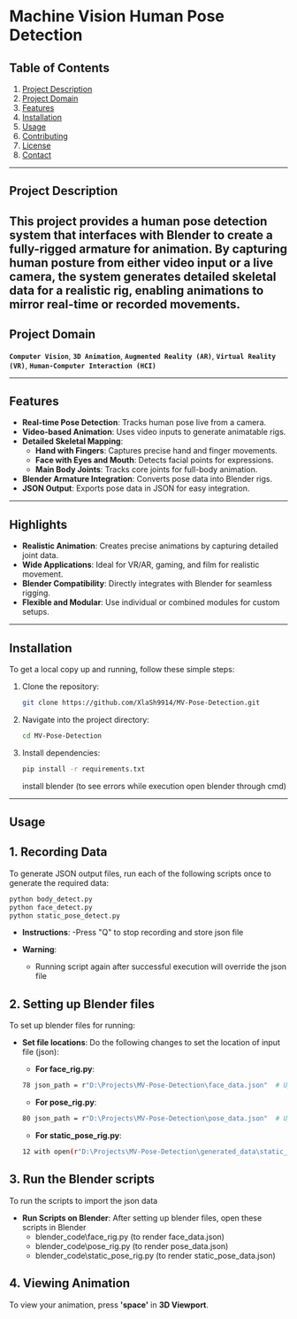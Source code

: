 # Machine Vision Human Pose Detection

## Table of Contents
1. [Project Description](#project-description)
2. [Project Domain](#project-domain)
3. [Features](#features)
4. [Installation](#installation)
5. [Usage](#usage)
6. [Contributing](#contributing)
7. [License](#license)
8. [Contact](#contact)

---

## Project Description

This project provides a human pose detection system that interfaces with Blender to create a fully-rigged armature for animation. By capturing human posture from either video input or a live camera, the system generates detailed skeletal data for a realistic rig, enabling animations to mirror real-time or recorded movements.
---

## Project Domain

**`Computer Vision`**, **`3D Animation`**, **`Augmented Reality (AR)`**, **`Virtual Reality (VR)`**, **`Human-Computer Interaction (HCI)`**

---

## Features

- **Real-time Pose Detection**: Tracks human pose live from a camera.
- **Video-based Animation**: Uses video inputs to generate animatable rigs.
- **Detailed Skeletal Mapping**:
  - **Hand with Fingers**: Captures precise hand and finger movements.
  - **Face with Eyes and Mouth**: Detects facial points for expressions.
  - **Main Body Joints**: Tracks core joints for full-body animation.
- **Blender Armature Integration**: Converts pose data into Blender rigs.
- **JSON Output**: Exports pose data in JSON for easy integration.

---

## Highlights

- **Realistic Animation**: Creates precise animations by capturing detailed joint data.
- **Wide Applications**: Ideal for VR/AR, gaming, and film for realistic movement.
- **Blender Compatibility**: Directly integrates with Blender for seamless rigging.
- **Flexible and Modular**: Use individual or combined modules for custom setups.

---

## Installation

To get a local copy up and running, follow these simple steps:

1. Clone the repository:
    ```bash
    git clone https://github.com/XlaSh9914/MV-Pose-Detection.git
    ```

2. Navigate into the project directory:
    ```bash
    cd MV-Pose-Detection
    ```

3. Install dependencies:
    ```bash
    pip install -r requirements.txt
    ```
    install blender
    (to see errors while execution open blender through cmd)

---

## Usage

## 1. Recording Data

To generate JSON output files, run each of the following scripts once to generate the required data:

```bash
python body_detect.py
python face_detect.py
python static_pose_detect.py
```

- **Instructions**: 
  -Press "Q" to stop recording and store json file

- **Warning**:
  - Running script again after successful execution will override the json file

## 2. Setting up Blender files

To set up blender files for running:

- **Set file locations**: Do the following changes to set the location of input file (json):
  - **For face_rig.py**: 
  ```bash
  78 json_path = r"D:\Projects\MV-Pose-Detection\face_data.json"  # Update this path to where your json file is stored
  ```
  - **For pose_rig.py**:
  ```bash
  80 json_path = r"D:\Projects\MV-Pose-Detection\pose_data.json"  # Update this path to where your json file is stored
  ```

  - **For static_pose_rig.py**:
  ```bash
  12 with open(r"D:\Projects\MV-Pose-Detection\generated_data\static_pose_data.json") as f: # Update this path to where your json file is stored
  ```

## 3. Run the Blender scripts

To run the scripts to import the json data

- **Run Scripts on Blender**: After setting up blender files, open these scripts in Blender
  - blender_code\face_rig.py (to render face_data.json)
  - blender_code\pose_rig.py (to render pose_data.json)
  - blender_code\static_pose_rig.py (to render static_pose_data.json)

## 4. Viewing Animation

To view your animation, press **'space'** in **3D Viewport**.
